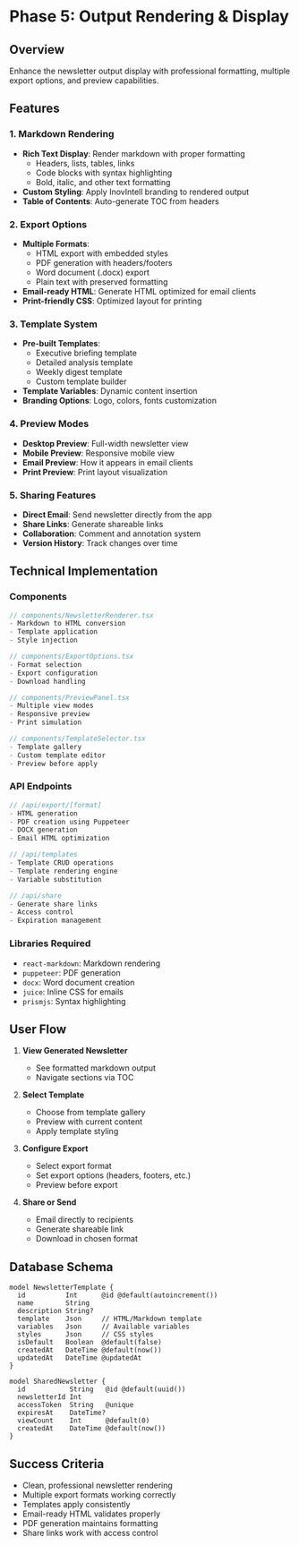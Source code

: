 # Phase 5: Output Rendering & Display

## Overview
Enhance the newsletter output display with professional formatting, multiple export options, and preview capabilities.

## Features

### 1. Markdown Rendering
- **Rich Text Display**: Render markdown with proper formatting
  - Headers, lists, tables, links
  - Code blocks with syntax highlighting
  - Bold, italic, and other text formatting
- **Custom Styling**: Apply InovIntell branding to rendered output
- **Table of Contents**: Auto-generate TOC from headers

### 2. Export Options
- **Multiple Formats**:
  - HTML export with embedded styles
  - PDF generation with headers/footers
  - Word document (.docx) export
  - Plain text with preserved formatting
- **Email-ready HTML**: Generate HTML optimized for email clients
- **Print-friendly CSS**: Optimized layout for printing

### 3. Template System
- **Pre-built Templates**:
  - Executive briefing template
  - Detailed analysis template
  - Weekly digest template
  - Custom template builder
- **Template Variables**: Dynamic content insertion
- **Branding Options**: Logo, colors, fonts customization

### 4. Preview Modes
- **Desktop Preview**: Full-width newsletter view
- **Mobile Preview**: Responsive mobile view
- **Email Preview**: How it appears in email clients
- **Print Preview**: Print layout visualization

### 5. Sharing Features
- **Direct Email**: Send newsletter directly from the app
- **Share Links**: Generate shareable links
- **Collaboration**: Comment and annotation system
- **Version History**: Track changes over time

## Technical Implementation

### Components
```typescript
// components/NewsletterRenderer.tsx
- Markdown to HTML conversion
- Template application
- Style injection

// components/ExportOptions.tsx
- Format selection
- Export configuration
- Download handling

// components/PreviewPanel.tsx
- Multiple view modes
- Responsive preview
- Print simulation

// components/TemplateSelector.tsx
- Template gallery
- Custom template editor
- Preview before apply
```

### API Endpoints
```typescript
// /api/export/[format]
- HTML generation
- PDF creation using Puppeteer
- DOCX generation
- Email HTML optimization

// /api/templates
- Template CRUD operations
- Template rendering engine
- Variable substitution

// /api/share
- Generate share links
- Access control
- Expiration management
```

### Libraries Required
- `react-markdown`: Markdown rendering
- `puppeteer`: PDF generation
- `docx`: Word document creation
- `juice`: Inline CSS for emails
- `prismjs`: Syntax highlighting

## User Flow

1. **View Generated Newsletter**
   - See formatted markdown output
   - Navigate sections via TOC

2. **Select Template**
   - Choose from template gallery
   - Preview with current content
   - Apply template styling

3. **Configure Export**
   - Select export format
   - Set export options (headers, footers, etc.)
   - Preview before export

4. **Share or Send**
   - Email directly to recipients
   - Generate shareable link
   - Download in chosen format

## Database Schema

```prisma
model NewsletterTemplate {
  id          Int      @id @default(autoincrement())
  name        String
  description String?
  template    Json     // HTML/Markdown template
  variables   Json     // Available variables
  styles      Json     // CSS styles
  isDefault   Boolean  @default(false)
  createdAt   DateTime @default(now())
  updatedAt   DateTime @updatedAt
}

model SharedNewsletter {
  id           String   @id @default(uuid())
  newsletterId Int
  accessToken  String   @unique
  expiresAt    DateTime?
  viewCount    Int      @default(0)
  createdAt    DateTime @default(now())
}
```

## Success Criteria
- Clean, professional newsletter rendering
- Multiple export formats working correctly
- Templates apply consistently
- Email-ready HTML validates properly
- PDF generation maintains formatting
- Share links work with access control